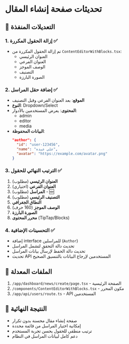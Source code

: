 # تحديثات صفحة إنشاء المقال

## 📝 التعديلات المنفذة

### 1. إزالة الحقول المكررة ✅
- تم إزالة الحقول المكررة من `ContentEditorWithBlocks.tsx`:
  - العنوان الرئيسي
  - العنوان الفرعي  
  - الوصف الموجز
  - التصنيف
  - الصورة البارزة

### 2. إضافة حقل المراسل ✅
- **الموقع**: بعد العنوان الفرعي وقبل التصنيف
- **النوع**: Dropdown/Select
- **المحتوى**: يعرض المستخدمين بالأدوار:
  - admin
  - editor  
  - media
- **البيانات المحفوظة**:
  ```json
  "author": {
    "id": "user-123456",
    "name": "علي عبده",
    "avatar": "https://example.com/avatar.png"
  }
  ```

### 3. الترتيب النهائي للحقول ✅
1. **العنوان الرئيسي** (مطلوب)
2. **العنوان الفرعي** (اختياري)
3. **المراسل** (مطلوب) - 🆕
4. **التصنيف الرئيسي** (مطلوب)
5. **النطاق الجغرافي**
6. **الوصف الموجز** (160 حرف)
7. **الصورة البارزة**
8. **محرر المحتوى** (TipTap/Blocks)

### 4. التحسينات الإضافية ✅
- إضافة interface للمراسلين (`Author`)
- تحديث دالة التحقق لتشمل المراسل
- تحديث دالة الحفظ لإرسال بيانات المراسل
- تحديث API المستخدمين لإرجاع البيانات بالتنسيق الصحيح

## 🔧 الملفات المعدلة
1. `/app/dashboard/news/create/page.tsx` - الصفحة الرئيسية
2. `/components/ContentEditorWithBlocks.tsx` - مكون المحرر
3. `/app/api/users/route.ts` - API المستخدمين

## 🎯 النتيجة النهائية
- صفحة إنشاء مقال محسنة بدون تكرار
- إمكانية اختيار المراسل من قائمة محددة
- ترتيب منطقي للحقول يحسن تجربة المستخدم
- دعم كامل لبيانات المراسل في النظام 